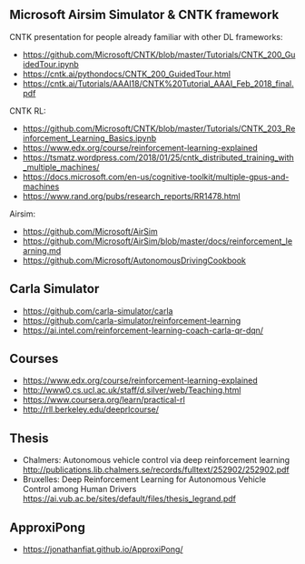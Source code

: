 
## Microsoft Airsim Simulator & CNTK framework

CNTK presentation for people already familiar with other DL frameworks:
* https://github.com/Microsoft/CNTK/blob/master/Tutorials/CNTK_200_GuidedTour.ipynb  
* https://cntk.ai/pythondocs/CNTK_200_GuidedTour.html  
* https://cntk.ai/Tutorials/AAAI18/CNTK%20Tutorial_AAAI_Feb_2018_final.pdf  

CNTK RL:  
* https://github.com/Microsoft/CNTK/blob/master/Tutorials/CNTK_203_Reinforcement_Learning_Basics.ipynb  
* https://www.edx.org/course/reinforcement-learning-explained  
* https://tsmatz.wordpress.com/2018/01/25/cntk_distributed_training_with_multiple_machines/  
* https://docs.microsoft.com/en-us/cognitive-toolkit/multiple-gpus-and-machines  
* https://www.rand.org/pubs/research_reports/RR1478.html  

Airsim:  
* https://github.com/Microsoft/AirSim  
* https://github.com/Microsoft/AirSim/blob/master/docs/reinforcement_learning.md  
* https://github.com/Microsoft/AutonomousDrivingCookbook  

## Carla Simulator

* https://github.com/carla-simulator/carla  
* https://github.com/carla-simulator/reinforcement-learning  
* https://ai.intel.com/reinforcement-learning-coach-carla-qr-dqn/  


## Courses

* https://www.edx.org/course/reinforcement-learning-explained
* http://www0.cs.ucl.ac.uk/staff/d.silver/web/Teaching.html  
* https://www.coursera.org/learn/practical-rl  
* http://rll.berkeley.edu/deeprlcourse/  


## Thesis

* Chalmers: Autonomous vehicle control via deep reinforcement learning  
  http://publications.lib.chalmers.se/records/fulltext/252902/252902.pdf  
* Bruxelles: Deep Reinforcement Learning for Autonomous Vehicle Control among Human Drivers  
  https://ai.vub.ac.be/sites/default/files/thesis_legrand.pdf  
  
## ApproxiPong

* https://jonathanfiat.github.io/ApproxiPong/  
